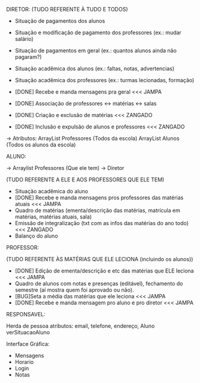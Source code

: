 DIRETOR:
(TUDO REFERENTE À TUDO E TODOS)
- Situação de pagamentos dos alunos
- Situação e modificação de pagamento dos professores (ex.: mudar salário)
- Situação de pagamentos em geral (ex.: quantos alunos ainda não pagaram?)

- Situação acadêmica dos alunos (ex.: faltas, notas, advertencias)
- Situação acadêmica dos professores (ex.: turmas lecionadas, formação)

- [DONE] Recebe e manda mensagens pra geral <<< JAMPA
- [DONE] Associação de professores <-> matérias <-> salas
- [DONE] Criação e exclusão de matérias        <<< ZANGADO
- [DONE] Inclusão e expulsão de alunos e professores       <<< ZANGADO


->  Atributos:
ArrayList Professores (Todos da escola)
ArrayList Alunos (Todos os alunos da escola)

ALUNO:

-> Arraylist Professores (Que ele tem)
-> Diretor

(TUDO REFERENTE A ELE E AOS PROFESSORES QUE ELE TEM)
- Situação acadêmica do aluno
- [DONE] Recebe e manda mensagens pros professores das matérias atuais     <<< JAMPA
- Quadro de matérias (ementa/descrição das matérias, matrícula em matérias, matérias atuais, sala)
- Emissão de integralização (txt com as infos das matérias do ano todo) <<< ZANGADO
- Balanço do aluno

PROFESSOR:

(TUDO REFERENTE ÀS MATÉRIAS QUE ELE LECIONA (incluindo os alunos))   
- [DONE] Edição de ementa/descrição e etc das matérias que ELE leciona <<< JAMPA
- Quadro de alunos com notas e presenças (editável), fechamento do semestre (aí mostra quem foi aprovado ou não).
- [BUG]Seta a média das matérias que ele leciona <<< JAMPA
- [DONE] Recebe e manda mensagem pro aluno e pro diretor   <<< JAMPA



RESPONSAVEL:

Herda de pessoa
atributos: email, telefone, endereço, Aluno
verSituacaoAluno

Interface Gráfica:

- Mensagens
- Horario
- Login
- Notas

